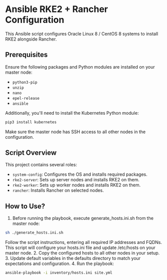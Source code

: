 # Ansible RKE2 + Rancher Configuration

This Ansible script configures Oracle Linux 8 / CentOS 8 systems to install RKE2 alongside Rancher.

## Prerequisites

Ensure the following packages and Python modules are installed on your master node:

- `python3-pip`
- `unzip`
- `nano`
- `epel-release`
- `ansible`

Additionally, you'll need to install the Kubernetes Python module:

```bash
pip3 install kubernetes
```

Make sure the master node has SSH access to all other nodes in the configuration.

## Script Overview
This project contains several roles:
- `system-config`: Configures the OS and installs required packages.
- `rke2-server`: Sets up server nodes and installs RKE2 on them.
- `rke2-worker`: Sets up worker nodes and installs RKE2 on them.
- `rancher`: Installs Rancher on selected nodes.

## How to Use?
1. Before running the playbook, execute generate_hosts.ini.sh from the master node:
```bash
sh ./generate_hosts.ini.sh
```
Follow the script instructions, entering all required IP addresses and FQDNs. This script will configure your hosts.ini file and update /etc/hosts on your master node.
2. Copy the configured hosts to all other nodes in your setup.
3. Update default variables in the defaults directory to match your expectations and configuration.
4. Run the playbook:
```bash
ansible-playbook -i inventory/hosts.ini site.yml
```

